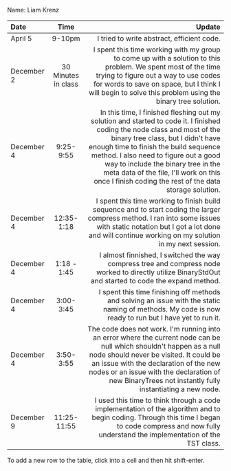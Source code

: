 Name: Liam Krenz

| Date       |        Time         |                                                                                                                                                                                                                                                                                                                                                                                       Update |
|:-----------|:-------------------:|---------------------------------------------------------------------------------------------------------------------------------------------------------------------------------------------------------------------------------------------------------------------------------------------------------------------------------------------------------------------------------------------:|
| April 5    |       9-10pm        |                                                                                                                                                                                                                                                                                                                                                   I tried to write abstract, efficient code. |
| December 2 | 30 Minutes in class |                                                                                                                             I spent this time working with my group to come up with a solution to this problem. We spent most of the time trying to figure out a way to use codes for words to save on space, but I think I will begin to solve this problem using the binary tree solution. |
| December 4 |      9:25-9:55      | In this time, I finished fleshing out my solution and started to code it. I finished coding the node class and most of the binary tree class, but I didn't have enough time to finish the build sequence method. I also need to figure out a good way to include the binary tree in the meta data of the file, I'll work on this once I finish coding the rest of the data storage solution. |
| December 4 |     12:35-1:18      |                                                                                                                                                             I spent this time working to finish build sequence and to start coding the larger compress method. I ran into some issues with static notation but I got a lot done and will continue working on my solution in my next session. |
| December 4 |     1:18 - 1:45     |                                                                                                                                                                                                                                        I almost finnished, I switched the way compress tree and compress node worked to directly utilize BinaryStdOut and started to code the expand method. |
| December 4 |      3:00-3:45      |                                                                                                                                                                                                                                        I spent this time finishing off methods and solving an issue with the static naming of methods. My code is now ready to run but I have yet to run it. |
| December 4 |      3:50-3:55      |                                                                             The code does not work. I'm running into an error where the current node can be null which shouldn't happen as a null node should never be visited. It could be an issue with the declaration of the new nodes or an issue with the declaration of new BinaryTrees not instantly fully instantiating a new node. |
| December 9 |     11:25-11:55     |                                                                                                                                                                                       I used this time to think through a code implementation of the algorithm and to begin coding. Through this time I began to code compress and now fully understand the implementation of the TST class. |


To add a new row to the table, click into a cell and then hit shift-enter.